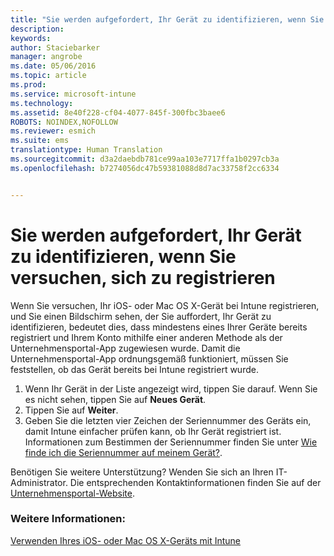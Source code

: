 ```yaml
---
title: "Sie werden aufgefordert, Ihr Gerät zu identifizieren, wenn Sie versuchen, sich zu registrieren | Microsoft Intune"
description: 
keywords: 
author: Staciebarker
manager: angrobe
ms.date: 05/06/2016
ms.topic: article
ms.prod: 
ms.service: microsoft-intune
ms.technology: 
ms.assetid: 8e40f228-cf04-4077-845f-300fbc3baee6
ROBOTS: NOINDEX,NOFOLLOW
ms.reviewer: esmich
ms.suite: ems
translationtype: Human Translation
ms.sourcegitcommit: d3a2daebdb781ce99aa103e7717ffa1b0297cb3a
ms.openlocfilehash: b7274056dc47b59381088d8d7ac33758f2cc6334


---
```



# Sie werden aufgefordert, Ihr Gerät zu identifizieren, wenn Sie versuchen, sich zu registrieren

Wenn Sie versuchen, Ihr iOS- oder Mac OS X-Gerät bei Intune registrieren, und Sie einen Bildschirm sehen, der Sie auffordert, Ihr Gerät zu identifizieren, bedeutet dies, dass mindestens eines Ihrer Geräte bereits registriert und Ihrem Konto mithilfe einer anderen Methode als der Unternehmensportal-App zugewiesen wurde. Damit die Unternehmensportal-App ordnungsgemäß funktioniert, müssen Sie feststellen, ob das Gerät bereits bei Intune registriert wurde.

1. Wenn Ihr Gerät in der Liste angezeigt wird, tippen Sie darauf. Wenn Sie es nicht sehen, tippen Sie auf **Neues Gerät**.
2. Tippen Sie auf **Weiter**.
3. Geben Sie die letzten vier Zeichen der Seriennummer des Geräts ein, damit Intune einfacher prüfen kann, ob Ihr Gerät registriert ist. Informationen zum Bestimmen der Seriennummer finden Sie unter [Wie finde ich die Seriennummer auf meinem Gerät?](how-do-i-find-the-serial-number-on-my-device-ios.md).

Benötigen Sie weitere Unterstützung? Wenden Sie sich an Ihren IT-Administrator. Die entsprechenden Kontaktinformationen finden Sie auf der [Unternehmensportal-Website](http://portal.manage.microsoft.com).

### Weitere Informationen:
[Verwenden Ihres iOS- oder Mac OS X-Geräts mit Intune](using-your-ios-or-mac-os-x-device-with-intune.md)



<!--HONumber=Aug16_HO4-->


